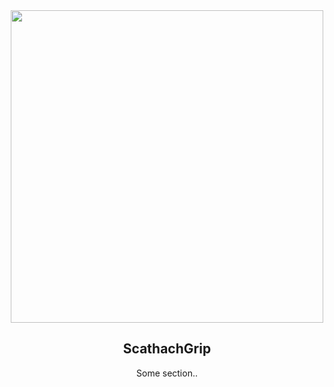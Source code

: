 <div align="center">
    <img src="https://cdn.discordapp.com/attachments/952117487166705747/1024757258690756750/4.png" width="500">
    <h2>ScathachGrip</h2>
    <p>Some section..</p>
</div>

